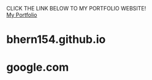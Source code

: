 <!DOCTYPE html>
<html>
<head>
<meta charset=UTF-8>
<link rel=stylesheet href=https://stackpath.bootstrapcdn.com/bootstrap/4.1.3/css/bootstrap.min.css integrity=sha384-MCw98/SFnGE8fJT3GXwEOngsV7Zt27NXFoaoApmYm81iuXoPkFOJwJ8ERdknLPMO crossorigin=anonymous>

</head>
<body>
  
  <div class="p-3 mb-2 bg-info text-white">CLICK THE LINK BELOW TO MY PORTFOLIO WEBSITE!</div>
  <a href="https://bhern154.github.io/portfolio.html" class="text-info" target="_blank">My Portfolio</a>
  
</body>
</html>


# bhern154.github.io
# google.com
